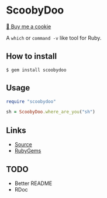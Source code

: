 # ScoobyDoo

<a href="https://www.buymeacoffee.com/mjwhitta">🍪 Buy me a cookie</a>

A `which` or `command -v` like tool for Ruby.

## How to install

```
$ gem install scoobydoo
```

## Usage

```ruby
require "scoobydoo"

sh = ScoobyDoo.where_are_you("sh")
```

## Links

- [Source](https://github.com/mjwhitta/scoobydoo)
- [RubyGems](https://rubygems.org/gems/scoobydoo)

## TODO

- Better README
- RDoc
